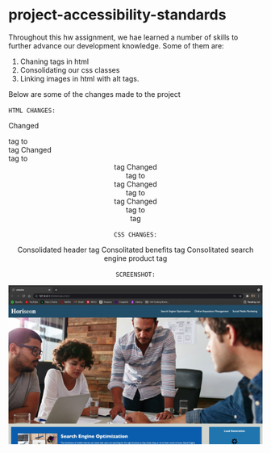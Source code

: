 # project-accessibility-standards

Throughout this hw assignment, we hae learned a number of skills to further advance our development knowledge. Some of them are:

1. Chaning tags in html
2. Consolidating our css classes
3. Linking images in html with alt tags.

Below are some of the changes made to the project

`HTML CHANGES:`

Changed <div> tag to <nav> tag
Changed <div> tag to <header> tag
Changed <div> tag to <article> tag
Changed <div> tag to <aside> tag
Changed <div> tag to <section> tag

`CSS CHANGES:`

Consolidated header tag
Consolitated benefits tag
Consolitated search engine product tag

`SCREENSHOT:`

![image](https://github.com/NateWalchenbach/project-accessibility-standards/blob/main/Screenshot.jpg?raw=true)
